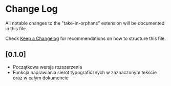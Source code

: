 # Change Log

All notable changes to the "take-in-orphans" extension will be documented in this file.

Check [Keep a Changelog](http://keepachangelog.com/) for recommendations on how to structure this file.

## [0.1.0]
- Początkowa wersja rozszerzenia
- Funkcja naprawiania sierot typograficznych w zaznaczonym tekście oraz w całym dokumencie
